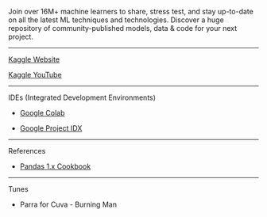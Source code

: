 Join over 16M+ machine learners to share, stress test, and stay up-to-date on all the latest ML techniques and technologies. Discover a huge repository of community-published models, data & code for your next project.

- - - -

[Kaggle Website](https://www.kaggle.com)

[Kaggle YouTube](https://www.youtube.com/@kaggle)

- - - - 

IDEs (Integrated Development Environments)

* [Google Colab](https://colab.research.google.com)

* [Google Project IDX](https://idx.dev)

- - - -

References

* [Pandas 1.x Cookbook](https://www.packtpub.com/product/pandas-1x-cookbook-second-edition/9781839213106)

- - - - 
Tunes

* Parra for Cuva - Burning Man
